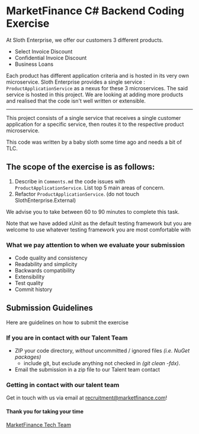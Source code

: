# MarketFinance C# Backend Coding Exercise
At Sloth Enterprise, we offer our customers 3 different products.
* Select Invoice Discount
* Confidential Invoice Discount
* Business Loans

Each product has different application criteria and is hosted in its very own microservice. 
Sloth Enterprise provides a single service : `ProductApplicationService` as a nexus for these 3 microservices. 
The said service is hosted in this project. We are looking at adding more products and realised that the code isn't well written or extensible.

---

This project consists of a single service that receives a single customer application for a specific service, then routes it to the respective product microservice.

This code was written by a baby sloth some time ago and needs a bit of TLC. 


## The scope of the exercise is as follows:

1. Describe in `Comments.md` the code issues with `ProductApplicationService`. List top 5 main areas of concern.
2. Refactor `ProductApplicationService`. (do not touch SlothEnterprise.External)

We advise you to take between 60 to 90 minutes to complete this task.

Note that we have added xUnit as the default testing framework but you are welcome to use whatever testing framework you are most comfortable with

### What we pay attention to when we evaluate your submission
* Code quality and consistency
* Readability and simplicity
* Backwards compatibility
* Extensibility
* Test quality
* Commit history

## Submission Guidelines
Here are guidelines on how to submit the exercise

### If you are in contact with our Talent Team
* ZIP your code directory, *without* uncommitted / ignored files _(i.e. NuGet packages)_
  - include git, but exclude anything not checked in _(git clean -fdx)_.
* Email the submission in a zip file to our Talent team contact

### Getting in contact with our talent team
Get in touch with us via email at [recruitment@marketfinance.com](recruitment@marketfinance.com)!

#### Thank you for taking your time
[MarketFinance Tech Team](https://github.com/marketfinance)
